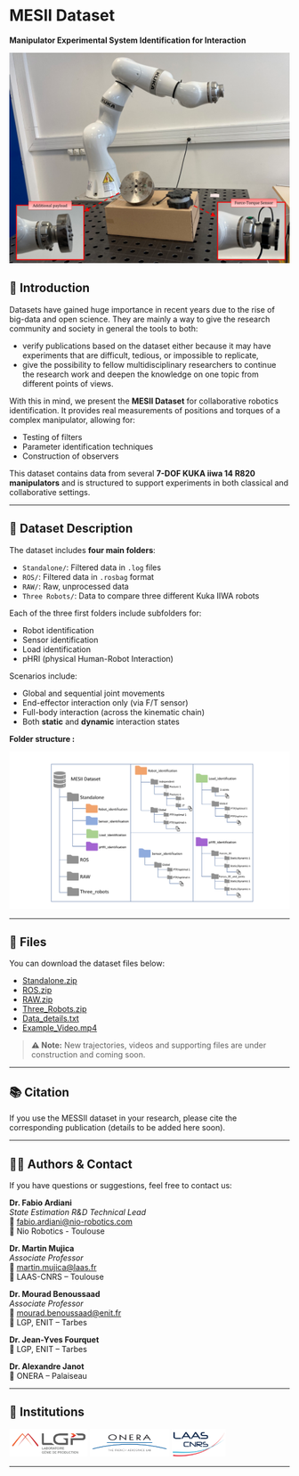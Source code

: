 # MESII Dataset  
**Manipulator Experimental System Identification for Interaction**

![Dataset Framework](./Images/dataset_framework.png)

## 📌 Introduction

Datasets have gained huge importance in recent years due to the rise of big-data and open science. They are mainly a way to give the research community and society in general the tools to both: 

- verify publications based on the dataset either because it may have experiments that are difficult, tedious, or impossible to replicate,
- give the possibility to fellow multidisciplinary researchers to continue the research work and deepen the knowledge on one topic from different points of views.

With this in mind, we present the **MESII Dataset** for collaborative robotics identification. It provides real measurements of positions and torques of a complex manipulator, allowing for:

- Testing of filters  
- Parameter identification techniques  
- Construction of observers

This dataset contains data from several **7-DOF KUKA iiwa 14 R820 manipulators** and is structured to support experiments in both classical and collaborative settings.

---

## 📂 Dataset Description

The dataset includes **four main folders**:
- `Standalone/`: Filtered data in `.log` files  
- `ROS/`: Filtered data in `.rosbag` format  
- `RAW/`: Raw, unprocessed data
- `Three Robots/`: Data to compare three different Kuka IIWA robots

Each of the three first folders include subfolders for:
- Robot identification
- Sensor identification
- Load identification
- pHRI (physical Human-Robot Interaction)

Scenarios include:
- Global and sequential joint movements
- End-effector interaction only (via F/T sensor)
- Full-body interaction (across the kinematic chain)
- Both **static** and **dynamic** interaction states

**Folder structure :**

![Dataset Framework](./Images/dataset_structure.png)

---

## 📁 Files

You can download the dataset files below:

- [Standalone.zip](https://drive.google.com/file/d/16rURDDbI87eGEho6cLPIahVDpylBAW68/view?usp=drive_link)
- [ROS.zip](https://drive.google.com/file/d/1pJGMEZQzd4l5OYqfXGLXkDL7tNJCXnDq/view?usp=drive_link)
- [RAW.zip](https://drive.google.com/file/d/1HKuMESO4hMxjOz65eNp27G6fGqtgM0jE/view?usp=drive_link)
- [Three_Robots.zip](https://drive.google.com/file/d/1FsigXHgdyZNIk_Qj-D3LdXcfh0MfhfDl/view?usp=drive_link)
- [Data_details.txt](./Files/Data_details.txt)
- [Example_Video.mp4](https://drive.google.com/file/d/16-oA-X5OnCOgZPRk8VPLO2u1GTdRwRdx/view?usp=drive_link)


> **⚠️ Note:** New trajectories, videos and supporting files are under construction and coming soon.

---

## 📚 Citation

If you use the MESSII dataset in your research, please cite the corresponding publication (details to be added here soon).

---

## 👨‍🔬 Authors & Contact

If you have questions or suggestions, feel free to contact us:

**Dr. Fabio Ardiani**  
*State Estimation R&D Technical Lead*  
📧 fabio.ardiani@nio-robotics.com  
🏢 Nio Robotics - Toulouse

**Dr. Martin Mujica**  
*Associate Professor*  
📧 martin.mujica@laas.fr  
🏢 LAAS-CNRS – Toulouse

**Dr. Mourad Benoussaad**  
*Associate Professor*  
📧 mourad.benoussaad@enit.fr  
🏢 LGP, ENIT – Tarbes

**Dr. Jean-Yves Fourquet**  
🏢 LGP, ENIT – Tarbes

**Dr. Alexandre Janot**  
🏢 ONERA – Palaiseau

---

## 🏢 Institutions
<img src="./Images/logo-lgp.jpg" height="50">
<img src="./Images/logo-onera.png" height="50">
<img src="./Images/logo-laas.jpg" height="50">

---